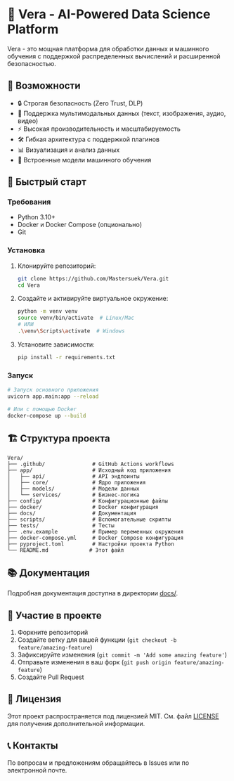 # 🚀 Vera - AI-Powered Data Science Platform

Vera - это мощная платформа для обработки данных и машинного обучения с поддержкой распределенных вычислений и расширенной безопасностью.

## 🌟 Возможности

- 🔒 Строгая безопасность (Zero Trust, DLP)
- 🧠 Поддержка мультимодальных данных (текст, изображения, аудио, видео)
- ⚡ Высокая производительность и масштабируемость
- 🛠️ Гибкая архитектура с поддержкой плагинов
- 📊 Визуализация и анализ данных
- 🤖 Встроенные модели машинного обучения

## 🚀 Быстрый старт

### Требования

- Python 3.10+
- Docker и Docker Compose (опционально)
- Git

### Установка

1. Клонируйте репозиторий:
   ```bash
   git clone https://github.com/Mastersuek/Vera.git
   cd Vera
   ```

2. Создайте и активируйте виртуальное окружение:
   ```bash
   python -m venv venv
   source venv/bin/activate  # Linux/Mac
   # ИЛИ
   .\venv\Scripts\activate  # Windows
   ```

3. Установите зависимости:
   ```bash
   pip install -r requirements.txt
   ```

### Запуск

```bash
# Запуск основного приложения
uvicorn app.main:app --reload

# Или с помощью Docker
docker-compose up --build
```

## 🏗️ Структура проекта

```
Vera/
├── .github/               # GitHub Actions workflows
├── app/                   # Исходный код приложения
│   ├── api/               # API эндпоинты
│   ├── core/              # Ядро приложения
│   ├── models/            # Модели данных
│   └── services/          # Бизнес-логика
├── config/                # Конфигурационные файлы
├── docker/                # Docker конфигурация
├── docs/                  # Документация
├── scripts/               # Вспомогательные скрипты
├── tests/                 # Тесты
├── .env.example           # Пример переменных окружения
├── docker-compose.yml     # Docker Compose конфигурация
├── pyproject.toml         # Настройки проекта Python
└── README.md             # Этот файл
```

## 📚 Документация

Подробная документация доступна в директории [docs/](docs/).

## 🤝 Участие в проекте

1. Форкните репозиторий
2. Создайте ветку для вашей функции (`git checkout -b feature/amazing-feature`)
3. Зафиксируйте изменения (`git commit -m 'Add some amazing feature'`)
4. Отправьте изменения в ваш форк (`git push origin feature/amazing-feature`)
5. Создайте Pull Request

## 📄 Лицензия

Этот проект распространяется под лицензией MIT. См. файл [LICENSE](LICENSE) для получения дополнительной информации.

## 📞 Контакты

По вопросам и предложениям обращайтесь в Issues или по электронной почте.
